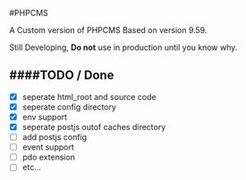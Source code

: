 #PHPCMS

A Custom version of PHPCMS Based on version 9.59.

Still Developing, **Do not** use in production until you know why.

####TODO / Done
------------

- [x] seperate html_root and source code
- [x] seperate config directory
- [x] env support
- [x] seperate postjs outof caches directory
- [ ] add postjs config
- [ ] event support
- [ ] pdo extension
- [ ] etc...
